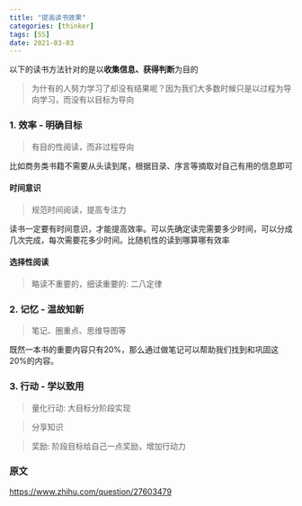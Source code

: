 ```yaml
---
title: "提高读书效果"
categories: [thinker]
tags: [SS]
date: 2021-03-03
---
```


以下的读书方法针对的是以**收集信息、获得判断**为目的

> 为什有的人努力学习了却没有结果呢？因为我们大多数时候只是以过程为导向学习，而没有以目标为导向

### 1. 效率 - 明确目标
> 有目的性阅读，而非过程导向

比如商务类书籍不需要从头读到尾，根据目录、序言等摘取对自己有用的信息即可

#### 时间意识
> 规范时间阅读，提高专注力

读书一定要有时间意识，才能提高效率。可以先确定读完需要多少时间，可以分成几次完成，每次需要花多少时间。比随机性的读到哪算哪有效率

#### 选择性阅读
> 略读不重要的，细读重要的: 二八定律

### 2. 记忆 - 温故知新
> 笔记、圈重点、思维导图等

既然一本书的重要内容只有20%，那么通过做笔记可以帮助我们找到和巩固这20%的内容。

### 3. 行动 - 学以致用
> 量化行动: 大目标分阶段实现

> 分享知识

> 奖励: 阶段目标给自己一点奖励，增加行动力

### 原文
https://www.zhihu.com/question/27603479